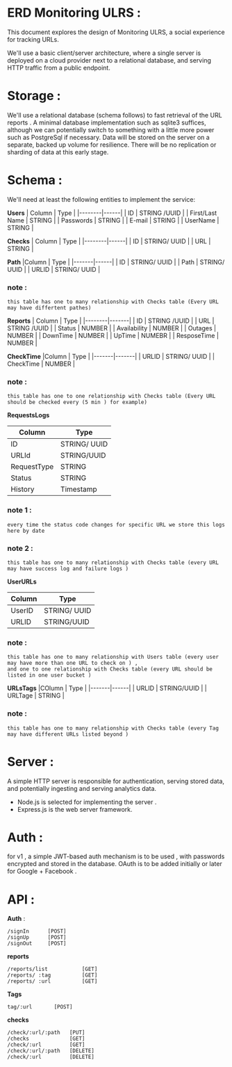 
# ERD Monitoring ULRS : 

This document explores the design of Monitoring ULRS, a social experience for tracking URLs.

We'll use a basic client/server architecture, where a single server is deployed on a cloud provider next to a relational database, and serving HTTP traffic from a public endpoint.

# Storage : 
We'll use a relational database (schema follows) to fast retrieval of the URL reports . A minimal database implementation such as sqlite3 suffices, although we can potentially switch to something with a little more power such as PostgreSql if necessary. Data will be stored on the server on a separate, backed up volume for resilience. There will be no replication or sharding of data at this early stage.

# Schema : 
We'll need at least the following entities to implement the service:

**Users** 
| Column | Type |
|--------|------|
| ID     | STRING /UUID |
| First/Last Name | STRING |
| Passwords | STRING | 
| E-mail | STRING |
| UserName | STRING |   

**Checks** 
| Column | Type | 
|--------|------|
| ID     | STRING/ UUID | 
| URL    | STRING |

**Path** 
|Column | Type | 
|-------|------|
| ID     | STRING/ UUID | 
| Path   | STRING/ UUID |
| URLID  | STRING/ UUID |

### note : 
    this table has one to many relationship with Checks table (Every URL may have differtent pathes)

**Reports** 
| Column | Type  | 
|--------|-------|
| ID     | STRING /UUID |
| URL     | STRING /UUID |
| Status | NUMBER |
| Availability | NUMBER | 
| Outages | NUMBER | 
| DownTime | NUMBER | 
| UpTime  | NUMEBR | 
| ResposeTime | NUMBER | 

**CheckTime** 
|Column | Type  |
|-------|-------|
| URLID | STRING/ UUID | 
| CheckTime | NUMBER | 

### note  : 
    this table has one to one relationship with Checks table (Every URL should be checked every (5 min ) for example)

**RequestsLogs** 

|Column | Type | 
|-------|------|
| ID     | STRING/ UUID | 
| URLId | STRING/UUID | 
| RequestType | STRING | 
| Status | STRING | 
| History  | Timestamp | 

### note 1 : 
    every time the status code changes for specific URL we store this logs here by date 

### note 2 : 
    this table has one to many relationship with Checks table (every URL may have success log and failure logs )


**UserURLs** 

|Column | Type | 
|-------|------|
| UserID | STRING/ UUID | 
| URLID | STRING/UUID | 

### note : 
    this table has one to many relationship with Users table (every user may have more than one URL to check on ) ,
    and one to one relationship with Checks table (every URL should be listed in one user bucket )


**URLsTags** 
|COlumn | Type | 
|-------|------|
| URLID | STRING/UUID | 
| URLTage | STRING | 

### note : 
    this table has one to many relationship with Checks table (every Tag may have different URLs listed beyond ) 

# Server : 
A simple HTTP server is responsible for authentication, serving stored data, and potentially ingesting and serving analytics data.

- Node.js is selected for implementing the server . 
- Express.js is the web server framework.

# Auth : 
for v1 , a simple JWT-based auth mechanism is to be used , with passwords encrypted and stored in the database. OAuth is to be added initially or later for Google + Facebook . 

# API : 

 **Auth** :
 ``` 
/signIn      [POST] 
/signUp      [POST]
/signOut     [POST]
```

**reports** 
```
/reports/list           [GET]
/reports/ :tag          [GET] 
/reports/ :url          [GET]
```
**Tags** 
```
tag/:url       [POST]

```
**checks** 
```
/check/:url/:path   [PUT]
/checks             [GET]
/check/:url         [GET]
/check/:url/:path   [DELETE]
/check/:url         [DELETE]
```

